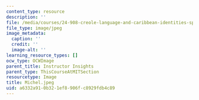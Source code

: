 ```yaml
---
content_type: resource
description: ''
file: /media/courses/24-908-creole-language-and-caribbean-identities-spring-2017/a6332a910b321ef8906fc8929fdb4c89_Michel.jpeg
file_type: image/jpeg
image_metadata:
  caption: ''
  credit: ''
  image-alt: ''
learning_resource_types: []
ocw_type: OCWImage
parent_title: Instructor Insights
parent_type: ThisCourseAtMITSection
resourcetype: Image
title: Michel.jpeg
uid: a6332a91-0b32-1ef8-906f-c8929fdb4c89
---
```

